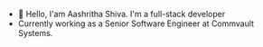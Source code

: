 - 👋 Hello, I'am Aashritha Shiva.
I'm a full-stack developer
- Currently working as a Senior Software Engineer at Commvault Systems.

<!---
aashrithashiva29/aashrithashiva29 is a ✨ special ✨ repository because its `README.md` (this file) appears on your GitHub profile.
You can click the Preview link to take a look at your changes.
--->
